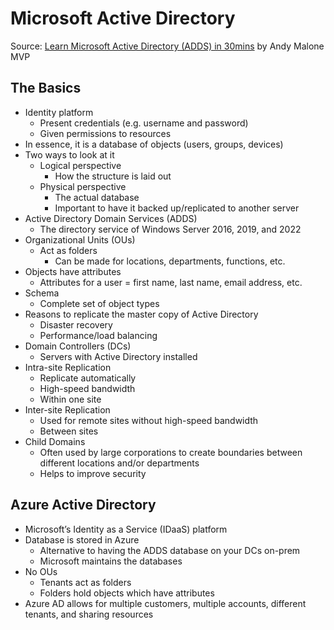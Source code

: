 # Microsoft Active Directory
Source: [Learn Microsoft Active Directory (ADDS) in 30mins](https://www.youtube.com/watch?v=85-bp7XxWDQ&t=304s) by  Andy Malone MVP

## The Basics

-	Identity platform
    - Present credentials (e.g. username and password)
    -	Given permissions to resources
-	In essence, it is a database of objects (users, groups, devices)
-	Two ways to look at it
    -	Logical perspective
        -	How the structure is laid out
    -	Physical perspective
        -	The actual database
        -	Important to have it backed up/replicated to another server
-	Active Directory Domain Services (ADDS)
    -	The directory service of Windows Server 2016, 2019, and 2022
-	Organizational Units (OUs)
    -	Act as folders
        -	Can be made for locations, departments, functions, etc.
-	Objects have attributes
    -	Attributes for a user = first name, last name, email address, etc.
-	Schema
    -	Complete set of object types
-	Reasons to replicate the master copy of Active Directory
    -	Disaster recovery
    -	Performance/load balancing
-	Domain Controllers (DCs)
    -	Servers with Active Directory installed
-	Intra-site Replication
    -	Replicate automatically
    -	High-speed bandwidth
    -	Within one site
-	Inter-site Replication
    -	Used for remote sites without high-speed bandwidth
    -	Between sites
-	Child Domains
    -	Often used by large corporations to create boundaries between different locations and/or departments
    -	Helps to improve security

## Azure Active Directory

-	Microsoft’s Identity as a Service (IDaaS) platform
-	Database is stored in Azure
    -	Alternative to having the ADDS database on your DCs on-prem
    -	Microsoft maintains the databases
-	No OUs
    -	Tenants act as folders
    -	Folders hold objects which have attributes
-	Azure AD allows for multiple customers, multiple accounts, different tenants, and sharing resources

